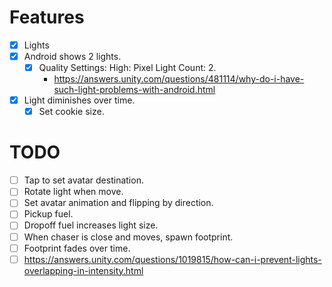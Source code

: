 # Features
- [x] Lights
- [x] Android shows 2 lights.
    - [x] Quality Settings: High: Pixel Light Count: 2.
        - <https://answers.unity.com/questions/481114/why-do-i-have-such-light-problems-with-android.html>
- [x] Light diminishes over time.
    - [x] Set cookie size.

# TODO

- [ ] Tap to set avatar destination.
- [ ] Rotate light when move.
- [ ] Set avatar animation and flipping by direction.
- [ ] Pickup fuel.
- [ ] Dropoff fuel increases light size.
- [ ] When chaser is close and moves, spawn footprint.
- [ ] Footprint fades over time.
- [ ] <https://answers.unity.com/questions/1019815/how-can-i-prevent-lights-overlapping-in-intensity.html>
